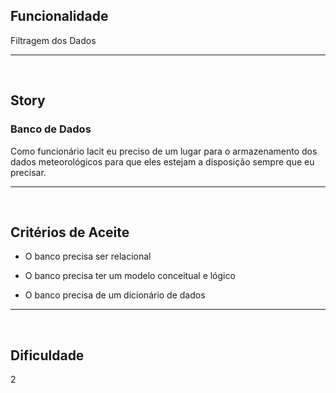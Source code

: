 <h2>Funcionalidade</h2>
Filtragem dos Dados

---
<br>

<h2>Story</h2>
<h3>Banco de Dados</h3>
Como funcionário Iacit eu preciso de um lugar para o armazenamento dos dados meteorológicos para que eles estejam a disposição sempre que eu precisar.

---
<br>

<h2>Critérios de Aceite</h2>

* O banco precisa ser relacional

* O banco precisa ter um modelo conceitual e lógico

* O banco precisa de um dicionário de dados

---
<br>

<h2>Dificuldade</h2>
2